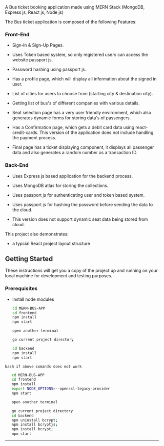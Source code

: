 

A Bus ticket booking application made using MERN Stack (MongoDB, Express js, React js, Node js)

The Bus ticket application is composed of the following Features:

### Front-End

* Sign-In & Sign-Up Pages.

* Uses Token based system, so only registered users can access the website  passport js.

* Password hashing using passport js.

* Has a profile page, which will display all information about the signed in user.

* List of cities for users to choose from (starting city & destination city). 

* Getting list of bus's of different companies with various details.

* Seat selection page has a very user friendly environment, which also generates dynamic forms for storing data's of passengers.

* Has a Confirmation page, which gets a debit card data using react-credit-cards. This version of the application does not include handling the payment process. 

* Final page has a ticket displaying component, it displays all passenger data and also generates a random number as a transaction ID.

### Back-End

* Uses Express js based application for the backend process.

* Uses MongoDB atlas for storing the collections.

* Uses passport js for authenticating user and token based system.

* Uses passport js for hashing the password before sending the data to the cloud.

* This version does not support dynamic seat data being stored from cloud.


This project also demonstrates:
* a typcial React project layout structure

## Getting Started

These instructions will get you a copy of the project up and running on your local machine for development and testing purposes.

### Prerequisites

* Install node modules

   ```bash
   cd MERN-BUS-APP
   cd frontend
   npm install
   npm start
   
  open another terminal

   go current project directory
   
   cd backend
   npm install
   npm start
   ```

```bash if above comands does not work ```

```bash
   cd MERN-BUS-APP
   cd frontend
   npm install
   export NODE_OPTIONS=--openssl-legacy-provider
   npm start

   open another terminal

   go current project directory
   cd backend
   npm uninstall bcrypt;
   npm install bcryptjs;
   npm install bcrypt;
   npm start
   ```

---


